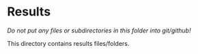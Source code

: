# Results

*Do not put any files or subdirectories in this folder into git/github!*

This directory contains results files/folders.

